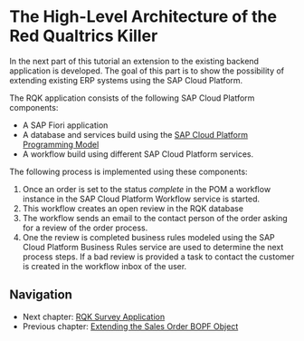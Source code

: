 # The High-Level Architecture of the Red Qualtrics Killer

In the next part of this tutorial an extension to the existing backend application is developed.
The goal of this part is to show the possibility of extending existing ERP systems using the 
SAP Cloud Platform.

The RQK application consists of the following SAP Cloud Platform components:

* A SAP Fiori application
* A database and services build using the [SAP Cloud Platform Programming Model](https://cap.cloud.sap/docs/)
* A workflow build using different SAP Cloud Platform services.

The following process is implemented using these components:

1. Once an order is set to the status *complete* in the POM a workflow instance in the SAP Cloud Platform Workflow
service is started.
1. This workflow creates an open review in the RQK database
1. The workflow sends an email to the contact person of the order asking for a review of the order process.
1. One the review is completed business rules modeled using the SAP Cloud Platform Business Rules service are used
to determine the next process steps. If a bad review is provided a task to contact the customer is created in the
workflow inbox of the user.

## Navigation

* Next chapter: [RQK Survey Application](../docs/rqk_survey.md)
* Previous chapter: [Extending the Sales Order BOPF Object](../docs/order_monitor_bopf.md)